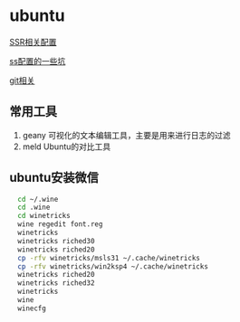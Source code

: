 # ubuntu

[SSR相关配置](./ssr.md)


[ss配置的一些坑](./Ubutun配置shadowSocket更改相关的坑.md)

[git相关](./git相关.md)

## 常用工具
1. geany 可视化的文本编辑工具，主要是用来进行日志的过滤
2. meld Ubuntu的对比工具

## ubuntu安装微信
```Bash
  cd ~/.wine
  cd .wine
  cd winetricks
  wine regedit font.reg
  winetricks
  winetricks riched30
  winetricks riched20
  cp -rfv winetricks/msls31 ~/.cache/winetricks
  cp -rfv winetricks/win2ksp4 ~/.cache/winetricks
  winetricks riched20
  winetricks riched32
  winetricks
  wine
  winecfg
```

